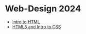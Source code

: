 # Web-Design 2024
<ul>
<li><a href="intro.to.html/index.HTML">Intro to HTML</a></li>
<li><a href="HTML5_intro_to_CSS/index.HTML" target="_blank">HTML5 and Intro to CSS</a></li>
<ul>